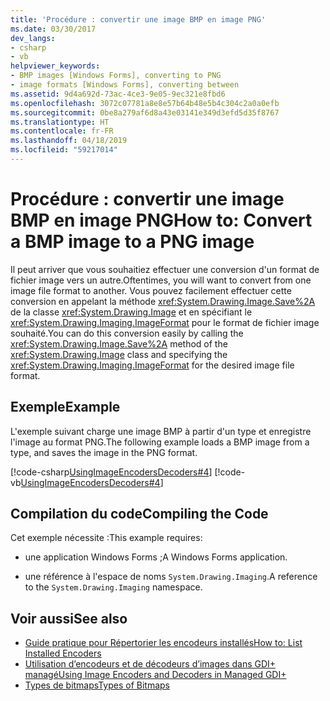 ```yaml
---
title: 'Procédure : convertir une image BMP en image PNG'
ms.date: 03/30/2017
dev_langs:
- csharp
- vb
helpviewer_keywords:
- BMP images [Windows Forms], converting to PNG
- image formats [Windows Forms], converting between
ms.assetid: 9d4a692d-73ac-4ce3-9e05-9ec321e8fbd6
ms.openlocfilehash: 3072c07781a8e8e57b64b48e5b4c304c2a0a0efb
ms.sourcegitcommit: 0be8a279af6d8a43e03141e349d3efd5d35f8767
ms.translationtype: HT
ms.contentlocale: fr-FR
ms.lasthandoff: 04/18/2019
ms.locfileid: "59217014"
---
```

# <a name="how-to-convert-a-bmp-image-to-a-png-image"></a><span data-ttu-id="371fc-102">Procédure : convertir une image BMP en image PNG</span><span class="sxs-lookup"><span data-stu-id="371fc-102">How to: Convert a BMP image to a PNG image</span></span>
<span data-ttu-id="371fc-103">Il peut arriver que vous souhaitiez effectuer une conversion d'un format de fichier image vers un autre.</span><span class="sxs-lookup"><span data-stu-id="371fc-103">Oftentimes, you will want to convert from one image file format to another.</span></span> <span data-ttu-id="371fc-104">Vous pouvez facilement effectuer cette conversion en appelant la méthode <xref:System.Drawing.Image.Save%2A> de la classe <xref:System.Drawing.Image> et en spécifiant le <xref:System.Drawing.Imaging.ImageFormat> pour le format de fichier image souhaité.</span><span class="sxs-lookup"><span data-stu-id="371fc-104">You can do this conversion easily by calling the <xref:System.Drawing.Image.Save%2A> method of the <xref:System.Drawing.Image> class and specifying the <xref:System.Drawing.Imaging.ImageFormat> for the desired image file format.</span></span>  
  
## <a name="example"></a><span data-ttu-id="371fc-105">Exemple</span><span class="sxs-lookup"><span data-stu-id="371fc-105">Example</span></span>  
 <span data-ttu-id="371fc-106">L'exemple suivant charge une image BMP à partir d'un type et enregistre l'image au format PNG.</span><span class="sxs-lookup"><span data-stu-id="371fc-106">The following example loads a BMP image from a type, and saves the image in the PNG format.</span></span>  
  
 [!code-csharp[UsingImageEncodersDecoders#4](~/samples/snippets/csharp/VS_Snippets_Winforms/UsingImageEncodersDecoders/CS/Form1.cs#4)]
 [!code-vb[UsingImageEncodersDecoders#4](~/samples/snippets/visualbasic/VS_Snippets_Winforms/UsingImageEncodersDecoders/VB/Form1.vb#4)]  
  
## <a name="compiling-the-code"></a><span data-ttu-id="371fc-107">Compilation du code</span><span class="sxs-lookup"><span data-stu-id="371fc-107">Compiling the Code</span></span>  
 <span data-ttu-id="371fc-108">Cet exemple nécessite :</span><span class="sxs-lookup"><span data-stu-id="371fc-108">This example requires:</span></span>  
  
-   <span data-ttu-id="371fc-109">une application Windows Forms ;</span><span class="sxs-lookup"><span data-stu-id="371fc-109">A Windows Forms application.</span></span>  
  
-   <span data-ttu-id="371fc-110">une référence à l'espace de noms `System.Drawing.Imaging`.</span><span class="sxs-lookup"><span data-stu-id="371fc-110">A reference to the `System.Drawing.Imaging` namespace.</span></span>  
  
## <a name="see-also"></a><span data-ttu-id="371fc-111">Voir aussi</span><span class="sxs-lookup"><span data-stu-id="371fc-111">See also</span></span>

- [<span data-ttu-id="371fc-112">Guide pratique pour Répertorier les encodeurs installés</span><span class="sxs-lookup"><span data-stu-id="371fc-112">How to: List Installed Encoders</span></span>](how-to-list-installed-encoders.md)
- [<span data-ttu-id="371fc-113">Utilisation d’encodeurs et de décodeurs d’images dans GDI+ managé</span><span class="sxs-lookup"><span data-stu-id="371fc-113">Using Image Encoders and Decoders in Managed GDI+</span></span>](using-image-encoders-and-decoders-in-managed-gdi.md)
- [<span data-ttu-id="371fc-114">Types de bitmaps</span><span class="sxs-lookup"><span data-stu-id="371fc-114">Types of Bitmaps</span></span>](types-of-bitmaps.md)
